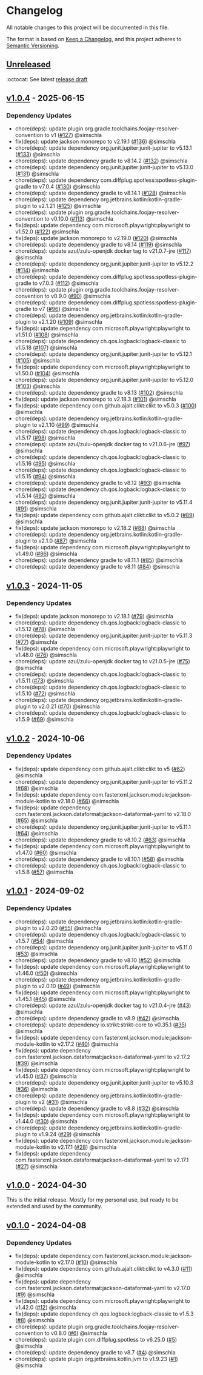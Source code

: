 # Changelog

All notable changes to this project will be documented in this file.

The format is based on [Keep a Changelog](https://keepachangelog.com/en/1.1.0/),
and this project adheres to [Semantic Versioning](https://semver.org/spec/v2.0.0.html).

## [Unreleased](https://github.com/simschla/internetbox-reboot-bot/compare/v1.0.4...HEAD)

:octocat: See latest [release draft](https://github.com/simschla/internetbox-reboot-bot/releases)

## [v1.0.4](https://github.com/simschla/internetbox-reboot-bot/compare/v1.0.3...v1.0.4) - 2025-06-15

### Dependency Updates

- chore(deps): update plugin org.gradle.toolchains.foojay-resolver-convention to v1 ([#127](https://github.com/simschla/internetbox-reboot-bot/pull/127)) @simschla
- fix(deps): update jackson monorepo to v2.19.1 ([#136](https://github.com/simschla/internetbox-reboot-bot/pull/136)) @simschla
- chore(deps): update dependency org.junit.jupiter:junit-jupiter to v5.13.1 ([#133](https://github.com/simschla/internetbox-reboot-bot/pull/133)) @simschla
- chore(deps): update dependency gradle to v8.14.2 ([#132](https://github.com/simschla/internetbox-reboot-bot/pull/132)) @simschla
- chore(deps): update dependency org.junit.jupiter:junit-jupiter to v5.13.0 ([#131](https://github.com/simschla/internetbox-reboot-bot/pull/131)) @simschla
- chore(deps): update dependency com.diffplug.spotless:spotless-plugin-gradle to v7.0.4 ([#130](https://github.com/simschla/internetbox-reboot-bot/pull/130)) @simschla
- chore(deps): update dependency gradle to v8.14.1 ([#128](https://github.com/simschla/internetbox-reboot-bot/pull/128)) @simschla
- chore(deps): update dependency org.jetbrains.kotlin:kotlin-gradle-plugin to v2.1.21 ([#125](https://github.com/simschla/internetbox-reboot-bot/pull/125)) @simschla
- chore(deps): update plugin org.gradle.toolchains.foojay-resolver-convention to v0.10.0 ([#113](https://github.com/simschla/internetbox-reboot-bot/pull/113)) @simschla
- fix(deps): update dependency com.microsoft.playwright:playwright to v1.52.0 ([#122](https://github.com/simschla/internetbox-reboot-bot/pull/122)) @simschla
- fix(deps): update jackson monorepo to v2.19.0 ([#120](https://github.com/simschla/internetbox-reboot-bot/pull/120)) @simschla
- chore(deps): update dependency gradle to v8.14 ([#119](https://github.com/simschla/internetbox-reboot-bot/pull/119)) @simschla
- chore(deps): update azul/zulu-openjdk docker tag to v21.0.7-jre ([#117](https://github.com/simschla/internetbox-reboot-bot/pull/117)) @simschla
- chore(deps): update dependency org.junit.jupiter:junit-jupiter to v5.12.2 ([#114](https://github.com/simschla/internetbox-reboot-bot/pull/114)) @simschla
- chore(deps): update dependency com.diffplug.spotless:spotless-plugin-gradle to v7.0.3 ([#112](https://github.com/simschla/internetbox-reboot-bot/pull/112)) @simschla
- chore(deps): update plugin org.gradle.toolchains.foojay-resolver-convention to v0.9.0 ([#90](https://github.com/simschla/internetbox-reboot-bot/pull/90)) @simschla
- chore(deps): update dependency com.diffplug.spotless:spotless-plugin-gradle to v7 ([#96](https://github.com/simschla/internetbox-reboot-bot/pull/96)) @simschla
- chore(deps): update dependency org.jetbrains.kotlin:kotlin-gradle-plugin to v2.1.20 ([#109](https://github.com/simschla/internetbox-reboot-bot/pull/109)) @simschla
- fix(deps): update dependency com.microsoft.playwright:playwright to v1.51.0 ([#108](https://github.com/simschla/internetbox-reboot-bot/pull/108)) @simschla
- chore(deps): update dependency ch.qos.logback:logback-classic to v1.5.18 ([#107](https://github.com/simschla/internetbox-reboot-bot/pull/107)) @simschla
- chore(deps): update dependency org.junit.jupiter:junit-jupiter to v5.12.1 ([#105](https://github.com/simschla/internetbox-reboot-bot/pull/105)) @simschla
- fix(deps): update dependency com.microsoft.playwright:playwright to v1.50.0 ([#104](https://github.com/simschla/internetbox-reboot-bot/pull/104)) @simschla
- chore(deps): update dependency org.junit.jupiter:junit-jupiter to v5.12.0 ([#103](https://github.com/simschla/internetbox-reboot-bot/pull/103)) @simschla
- chore(deps): update dependency gradle to v8.13 ([#102](https://github.com/simschla/internetbox-reboot-bot/pull/102)) @simschla
- fix(deps): update jackson monorepo to v2.18.3 ([#101](https://github.com/simschla/internetbox-reboot-bot/pull/101)) @simschla
- fix(deps): update dependency com.github.ajalt.clikt:clikt to v5.0.3 ([#100](https://github.com/simschla/internetbox-reboot-bot/pull/100)) @simschla
- chore(deps): update dependency org.jetbrains.kotlin:kotlin-gradle-plugin to v2.1.10 ([#99](https://github.com/simschla/internetbox-reboot-bot/pull/99)) @simschla
- chore(deps): update dependency ch.qos.logback:logback-classic to v1.5.17 ([#98](https://github.com/simschla/internetbox-reboot-bot/pull/98)) @simschla
- chore(deps): update azul/zulu-openjdk docker tag to v21.0.6-jre ([#97](https://github.com/simschla/internetbox-reboot-bot/pull/97)) @simschla
- chore(deps): update dependency ch.qos.logback:logback-classic to v1.5.16 ([#95](https://github.com/simschla/internetbox-reboot-bot/pull/95)) @simschla
- chore(deps): update dependency ch.qos.logback:logback-classic to v1.5.15 ([#94](https://github.com/simschla/internetbox-reboot-bot/pull/94)) @simschla
- chore(deps): update dependency gradle to v8.12 ([#93](https://github.com/simschla/internetbox-reboot-bot/pull/93)) @simschla
- chore(deps): update dependency ch.qos.logback:logback-classic to v1.5.14 ([#92](https://github.com/simschla/internetbox-reboot-bot/pull/92)) @simschla
- chore(deps): update dependency org.junit.jupiter:junit-jupiter to v5.11.4 ([#91](https://github.com/simschla/internetbox-reboot-bot/pull/91)) @simschla
- fix(deps): update dependency com.github.ajalt.clikt:clikt to v5.0.2 ([#89](https://github.com/simschla/internetbox-reboot-bot/pull/89)) @simschla
- fix(deps): update jackson monorepo to v2.18.2 ([#88](https://github.com/simschla/internetbox-reboot-bot/pull/88)) @simschla
- chore(deps): update dependency org.jetbrains.kotlin:kotlin-gradle-plugin to v2.1.0 ([#87](https://github.com/simschla/internetbox-reboot-bot/pull/87)) @simschla
- fix(deps): update dependency com.microsoft.playwright:playwright to v1.49.0 ([#86](https://github.com/simschla/internetbox-reboot-bot/pull/86)) @simschla
- chore(deps): update dependency gradle to v8.11.1 ([#85](https://github.com/simschla/internetbox-reboot-bot/pull/85)) @simschla
- chore(deps): update dependency gradle to v8.11 ([#84](https://github.com/simschla/internetbox-reboot-bot/pull/84)) @simschla

## [v1.0.3](https://github.com/simschla/internetbox-reboot-bot/compare/v1.0.2...v1.0.3) - 2024-11-05

### Dependency Updates

- fix(deps): update jackson monorepo to v2.18.1 ([#79](https://github.com/simschla/internetbox-reboot-bot/pull/79)) @simschla
- chore(deps): update dependency ch.qos.logback:logback-classic to v1.5.12 ([#78](https://github.com/simschla/internetbox-reboot-bot/pull/78)) @simschla
- chore(deps): update dependency org.junit.jupiter:junit-jupiter to v5.11.3 ([#77](https://github.com/simschla/internetbox-reboot-bot/pull/77)) @simschla
- fix(deps): update dependency com.microsoft.playwright:playwright to v1.48.0 ([#76](https://github.com/simschla/internetbox-reboot-bot/pull/76)) @simschla
- chore(deps): update azul/zulu-openjdk docker tag to v21.0.5-jre ([#75](https://github.com/simschla/internetbox-reboot-bot/pull/75)) @simschla
- chore(deps): update dependency ch.qos.logback:logback-classic to v1.5.11 ([#73](https://github.com/simschla/internetbox-reboot-bot/pull/73)) @simschla
- chore(deps): update dependency ch.qos.logback:logback-classic to v1.5.10 ([#72](https://github.com/simschla/internetbox-reboot-bot/pull/72)) @simschla
- chore(deps): update dependency org.jetbrains.kotlin:kotlin-gradle-plugin to v2.0.21 ([#70](https://github.com/simschla/internetbox-reboot-bot/pull/70)) @simschla
- chore(deps): update dependency ch.qos.logback:logback-classic to v1.5.9 ([#69](https://github.com/simschla/internetbox-reboot-bot/pull/69)) @simschla

## [v1.0.2](https://github.com/simschla/internetbox-reboot-bot/compare/v1.0.1...v1.0.2) - 2024-10-06

### Dependency Updates

- fix(deps): update dependency com.github.ajalt.clikt:clikt to v5 ([#62](https://github.com/simschla/internetbox-reboot-bot/pull/62)) @simschla
- chore(deps): update dependency org.junit.jupiter:junit-jupiter to v5.11.2 ([#68](https://github.com/simschla/internetbox-reboot-bot/pull/68)) @simschla
- fix(deps): update dependency com.fasterxml.jackson.module:jackson-module-kotlin to v2.18.0 ([#66](https://github.com/simschla/internetbox-reboot-bot/pull/66)) @simschla
- fix(deps): update dependency com.fasterxml.jackson.dataformat:jackson-dataformat-yaml to v2.18.0 ([#65](https://github.com/simschla/internetbox-reboot-bot/pull/65)) @simschla
- chore(deps): update dependency org.junit.jupiter:junit-jupiter to v5.11.1 ([#64](https://github.com/simschla/internetbox-reboot-bot/pull/64)) @simschla
- chore(deps): update dependency gradle to v8.10.2 ([#63](https://github.com/simschla/internetbox-reboot-bot/pull/63)) @simschla
- fix(deps): update dependency com.microsoft.playwright:playwright to v1.47.0 ([#60](https://github.com/simschla/internetbox-reboot-bot/pull/60)) @simschla
- chore(deps): update dependency gradle to v8.10.1 ([#58](https://github.com/simschla/internetbox-reboot-bot/pull/58)) @simschla
- chore(deps): update dependency ch.qos.logback:logback-classic to v1.5.8 ([#57](https://github.com/simschla/internetbox-reboot-bot/pull/57)) @simschla

## [v1.0.1](https://github.com/simschla/internetbox-reboot-bot/compare/v1.0.0...v1.0.1) - 2024-09-02

### Dependency Updates

- chore(deps): update dependency org.jetbrains.kotlin:kotlin-gradle-plugin to v2.0.20 ([#55](https://github.com/simschla/internetbox-reboot-bot/pull/55)) @simschla
- chore(deps): update dependency ch.qos.logback:logback-classic to v1.5.7 ([#54](https://github.com/simschla/internetbox-reboot-bot/pull/54)) @simschla
- chore(deps): update dependency org.junit.jupiter:junit-jupiter to v5.11.0 ([#53](https://github.com/simschla/internetbox-reboot-bot/pull/53)) @simschla
- chore(deps): update dependency gradle to v8.10 ([#52](https://github.com/simschla/internetbox-reboot-bot/pull/52)) @simschla
- fix(deps): update dependency com.microsoft.playwright:playwright to v1.46.0 ([#50](https://github.com/simschla/internetbox-reboot-bot/pull/50)) @simschla
- chore(deps): update dependency org.jetbrains.kotlin:kotlin-gradle-plugin to v2.0.10 ([#49](https://github.com/simschla/internetbox-reboot-bot/pull/49)) @simschla
- fix(deps): update dependency com.microsoft.playwright:playwright to v1.45.1 ([#45](https://github.com/simschla/internetbox-reboot-bot/pull/45)) @simschla
- chore(deps): update azul/zulu-openjdk docker tag to v21.0.4-jre ([#43](https://github.com/simschla/internetbox-reboot-bot/pull/43)) @simschla
- chore(deps): update dependency gradle to v8.9 ([#42](https://github.com/simschla/internetbox-reboot-bot/pull/42)) @simschla
- chore(deps): update dependency io.strikt:strikt-core to v0.35.1 ([#35](https://github.com/simschla/internetbox-reboot-bot/pull/35)) @simschla
- fix(deps): update dependency com.fasterxml.jackson.module:jackson-module-kotlin to v2.17.2 ([#40](https://github.com/simschla/internetbox-reboot-bot/pull/40)) @simschla
- fix(deps): update dependency com.fasterxml.jackson.dataformat:jackson-dataformat-yaml to v2.17.2 ([#39](https://github.com/simschla/internetbox-reboot-bot/pull/39)) @simschla
- fix(deps): update dependency com.microsoft.playwright:playwright to v1.45.0 ([#37](https://github.com/simschla/internetbox-reboot-bot/pull/37)) @simschla
- chore(deps): update dependency org.junit.jupiter:junit-jupiter to v5.10.3 ([#36](https://github.com/simschla/internetbox-reboot-bot/pull/36)) @simschla
- chore(deps): update dependency org.jetbrains.kotlin:kotlin-gradle-plugin to v2 ([#31](https://github.com/simschla/internetbox-reboot-bot/pull/31)) @simschla
- chore(deps): update dependency gradle to v8.8 ([#32](https://github.com/simschla/internetbox-reboot-bot/pull/32)) @simschla
- fix(deps): update dependency com.microsoft.playwright:playwright to v1.44.0 ([#30](https://github.com/simschla/internetbox-reboot-bot/pull/30)) @simschla
- chore(deps): update dependency org.jetbrains.kotlin:kotlin-gradle-plugin to v1.9.24 ([#29](https://github.com/simschla/internetbox-reboot-bot/pull/29)) @simschla
- fix(deps): update dependency com.fasterxml.jackson.module:jackson-module-kotlin to v2.17.1 ([#28](https://github.com/simschla/internetbox-reboot-bot/pull/28)) @simschla
- fix(deps): update dependency com.fasterxml.jackson.dataformat:jackson-dataformat-yaml to v2.17.1 ([#27](https://github.com/simschla/internetbox-reboot-bot/pull/27)) @simschla

## [v1.0.0](https://github.com/simschla/internetbox-reboot-bot/compare/v0.1.0...v1.0.0) - 2024-04-30

This is the initial release. Mostly for my personal use, but ready to be extended and used by the community.

## [v0.1.0](https://github.com/simschla/internetbox-reboot-bot/compare/v0.0.0...v0.1.0) - 2024-04-08

### Dependency Updates

- fix(deps): update dependency com.fasterxml.jackson.module:jackson-module-kotlin to v2.17.0 ([#10](https://github.com/simschla/internetbox-reboot-bot/pull/10)) @simschla
- fix(deps): update dependency com.github.ajalt.clikt:clikt to v4.3.0 ([#11](https://github.com/simschla/internetbox-reboot-bot/pull/11)) @simschla
- fix(deps): update dependency com.fasterxml.jackson.dataformat:jackson-dataformat-yaml to v2.17.0 ([#9](https://github.com/simschla/internetbox-reboot-bot/pull/9)) @simschla
- fix(deps): update dependency com.microsoft.playwright:playwright to v1.42.0 ([#12](https://github.com/simschla/internetbox-reboot-bot/pull/12)) @simschla
- fix(deps): update dependency ch.qos.logback:logback-classic to v1.5.3 ([#8](https://github.com/simschla/internetbox-reboot-bot/pull/8)) @simschla
- chore(deps): update plugin org.gradle.toolchains.foojay-resolver-convention to v0.8.0 ([#6](https://github.com/simschla/internetbox-reboot-bot/pull/6)) @simschla
- chore(deps): update plugin com.diffplug.spotless to v6.25.0 ([#5](https://github.com/simschla/internetbox-reboot-bot/pull/5)) @simschla
- chore(deps): update dependency gradle to v8.7 ([#4](https://github.com/simschla/internetbox-reboot-bot/pull/4)) @simschla
- chore(deps): update plugin org.jetbrains.kotlin.jvm to v1.9.23 ([#1](https://github.com/simschla/internetbox-reboot-bot/pull/1)) @simschla

